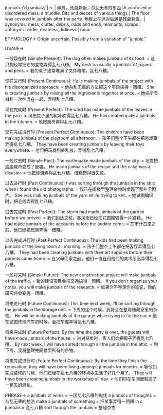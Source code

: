 jumbals:/ˈdʒʌmbəlz/ | n. | 碎屑，残羹剩饭；杂乱无章的东西 |A confused or disordered mass; a muddle.  Bits and pieces of various things.| The floor was covered in jumbals after the party.  地板上在派对后满是残羹剩饭。| synonyms: mess, clutter, debris, odds and ends, remnants, scraps | antonyms: order, neatness, tidiness | noun


ETYMOLOGY->
Origin uncertain. Possibly from a variation of "jumble."


USAGE->

一般现在时 (Simple Present):
The dog often makes jumbals of its food. = 这只狗经常把它的食物弄得乱七八糟。
My desk is usually a jumbals of papers and pens. = 我的桌子通常堆满了文件和笔，乱七八糟。

现在进行时 (Present Continuous):
He is making jumbals of the project with his disorganized approach. = 他杂乱无章的方法把这个项目搞得一团糟。
She is creating jumbals by mixing all the ingredients together at once. = 她把所有材料一次性混在一起，弄得乱七八糟。

现在完成时 (Present Perfect):
The wind has made jumbals of the leaves in the yard. = 风把院子里的树叶吹得乱七八糟。
He has created quite a jumbals in the kitchen. = 他把厨房弄得乱七八糟。

现在完成进行时 (Present Perfect Continuous):
The children have been making jumbals of the playroom all afternoon. = 孩子们整个下午都在把游戏室弄得乱七八糟。
They have been creating jumbals by leaving their toys everywhere. = 他们把玩具到处乱放，弄得乱七八糟。


一般过去时 (Simple Past):
The earthquake made jumbals of the city. = 地震把这座城市变成了废墟。
He made jumbals of the recipe and the cake was a disaster. = 他把食谱弄得乱七八糟，蛋糕做得很失败。


过去进行时 (Past Continuous):
I was sorting through the jumbals in the attic when I found the old photographs. = 我正在阁楼里整理杂物时发现了那些旧照片。
She was making jumbals of the yarn while trying to knit. = 她试图编织时，把毛线弄得乱七八糟。


过去完成时 (Past Perfect):
The storm had made jumbals of the garden before we arrived. = 我们到达之前，暴风雨已经把花园摧毁得一片狼藉。
He had made jumbals of the accounts before the auditor came. = 在审计员来之前，他已经把账目弄得一团糟。


过去完成进行时 (Past Perfect Continuous):
The kids had been making jumbals of the living room all morning. = 孩子们整个上午都在把客厅弄得乱七八糟。
They had been creating jumbals with their art supplies before their parents came home. = 在父母回家之前，他们一直在用他们的美术用品弄得乱七八糟。

一般将来时 (Simple Future):
The new construction project will make jumbals of the traffic. = 新的建设项目会把交通搞得一团糟。
If you don't organize your notes, you will make jumbals of the research. = 如果你不整理你的笔记，你的研究将会变得一团糟。

将来进行时 (Future Continuous):
This time next week, I'll be sorting through the jumbals in the storage unit. = 下周的这个时候，我将会在整理储藏室里的杂物。
He will be making jumbals of the garage while trying to fix the car. = 他在试图修理汽车的时候，会把车库弄得乱七八糟。

将来完成时 (Future Perfect):
By the time the party is over, the guests will have made jumbals of the house. = 派对结束时，客人们会把房子弄得乱七八糟。
By next week, I will have sorted through all the jumbals in the attic. = 到下周，我将整理完阁楼里所有的杂物。


将来完成进行时 (Future Perfect Continuous):
By the time they finish the renovation, they will have been living amongst jumbals for months. = 等他们完成装修的时候，他们已经在乱七八糟的环境中生活了好几个月了。
They will have been creating jumbals in the workshop all day. = 他们将在车间里制造了一整天的混乱。



PHRASE->
a jumbals of wires = 一团乱七八糟的电线
a jumbals of thoughts = 杂乱无章的想法
make a jumbals of something = 把某事弄得一团糟
in a jumbals = 乱七八糟
sort through the jumbals = 整理杂物
